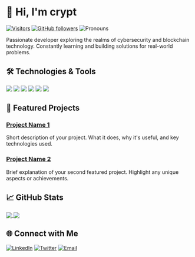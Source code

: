 # 👋 Hi, I'm crypt

[![Visitors](https://visitor-badge.glitch.me/badge?page_id=cry4pt.cry4pt)](https://github.com/cry4pt)
[![GitHub followers](https://img.shields.io/github/followers/cry4pt.svg?style=social&label=Follow)](https://github.com/cry4pt)
![Pronouns](https://img.shields.io/badge/Pronouns-He/Him-blue)

Passionate developer exploring the realms of cybersecurity and blockchain technology. Constantly learning and building solutions for real-world problems.

## 🛠️ Technologies & Tools

![](https://img.shields.io/badge/OS-Linux-informational?style=flat&logo=linux&logoColor=white&color=2bbc8a)
![](https://img.shields.io/badge/Code-Python-informational?style=flat&logo=python&logoColor=white&color=2bbc8a)
![](https://img.shields.io/badge/Code-Solidity-informational?style=flat&logo=solidity&logoColor=white&color=2bbc8a)
![](https://img.shields.io/badge/Tools-Docker-informational?style=flat&logo=docker&logoColor=white&color=2bbc8a)
![](https://img.shields.io/badge/Cloud-AWS-informational?style=flat&logo=amazon-aws&logoColor=white&color=2bbc8a)
![](https://img.shields.io/badge/Shell-Bash-informational?style=flat&logo=gnu-bash&logoColor=white&color=2bbc8a)

## 🔭 Featured Projects

### [Project Name 1](https://github.com/cry4pt/project1)
Short description of your project. What it does, why it's useful, and key technologies used.

### [Project Name 2](https://github.com/cry4pt/project2)
Brief explanation of your second featured project. Highlight any unique aspects or achievements.

## 📈 GitHub Stats

<a href="https://github.com/cry4pt">
  <img align="center" src="https://github-readme-stats.vercel.app/api?username=cry4pt&show_icons=true&theme=dark&count_private=true" />
</a>
<a href="https://github.com/cry4pt">
  <img align="center" src="https://github-readme-stats.vercel.app/api/top-langs/?username=cry4pt&layout=compact&theme=dark" />
</a>

## 🌐 Connect with Me

[![LinkedIn](https://img.shields.io/badge/LinkedIn-0077B5?style=for-the-badge&logo=linkedin&logoColor=white)](https://linkedin.com/in/yourprofile)
[![Twitter](https://img.shields.io/badge/Twitter-1DA1F2?style=for-the-badge&logo=twitter&logoColor=white)](https://twitter.com/yourhandle)
[![Email](https://img.shields.io/badge/Email-D14836?style=for-the-badge&logo=gmail&logoColor=white)](mailto:your.email@example.com)
